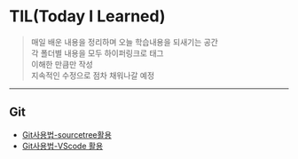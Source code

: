 # TIL(Today I Learned)
> 매일 배운 내용을 정리하며 오늘 학습내용을 되새기는 공간   
> 각 폴더별 내용을 모두 하이퍼링크로 태그  
> 이해한 만큼만 작성  
> 지속적인 수정으로 점차 채워나갈 예정  
----
## Git
- [Git사용법-sourcetree활용](Git/sourcetree.md)
- [Git사용법-VScode 활용](Git/visual_studio_code.md)
